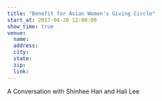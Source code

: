 ```yaml
---
title: "Benefit for Asian Women's Giving Circle"
start_at: 2017-04-20 12:00:00
show_time: true
venue:
  name:
  address:
  city:
  state:
  zip:
  link:
---
```



A Conversation with Shinhee Han and Hali Lee